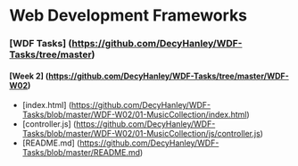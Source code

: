 # Web Development Frameworks

### [WDF Tasks] (https://github.com/DecyHanley/WDF-Tasks/tree/master)

#### [Week 2] (https://github.com/DecyHanley/WDF-Tasks/tree/master/WDF-W02)

* [index.html] (https://github.com/DecyHanley/WDF-Tasks/blob/master/WDF-W02/01-MusicCollection/index.html)
* [controller.js] (https://github.com/DecyHanley/WDF-Tasks/blob/master/WDF-W02/01-MusicCollection/js/controller.js)
* [README.md] (https://github.com/DecyHanley/WDF-Tasks/blob/master/README.md)

